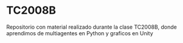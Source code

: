 # TC2008B
Repositorio con material realizado durante la clase TC2008B, donde aprendimos de multiagentes  en Python y graficos en Unity

